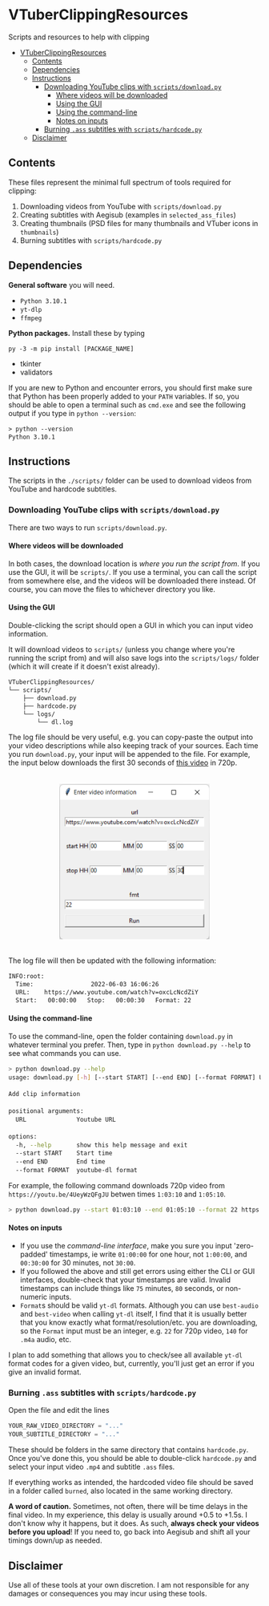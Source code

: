 # VTuberClippingResources

Scripts and resources to help with clipping

- [VTuberClippingResources](#vtuberclippingresources)
  - [Contents](#contents)
  - [Dependencies](#dependencies)
  - [Instructions](#instructions)
    - [Downloading YouTube clips with `scripts/download.py`](#downloading-youtube-clips-with-scriptsdownloadpy)
      - [Where videos will be downloaded](#where-videos-will-be-downloaded)
      - [Using the GUI](#using-the-gui)
      - [Using the command-line](#using-the-command-line)
      - [Notes on inputs](#notes-on-inputs)
    - [Burning `.ass` subtitles with `scripts/hardcode.py`](#burning-ass-subtitles-with-scriptshardcodepy)
  - [Disclaimer](#disclaimer)

## Contents

These files represent the minimal full spectrum of tools required for clipping:

1. Downloading videos from YouTube with `scripts/download.py`
2. Creating subtitles with Aegisub (examples in `selected_ass_files`)
3. Creating thumbnails (PSD files for many thumbnails and VTuber icons in `thumbnails`)
4. Burning subtitles with `scripts/hardcode.py`

## Dependencies

**General software** you will need.

- `Python 3.10.1`
- `yt-dlp`
- `ffmpeg`

**Python packages.** Install these by typing

```batch
py -3 -m pip install [PACKAGE_NAME]
```

- tkinter
- validators

If you are new to Python and encounter errors, you should first make sure that Python has been properly added to your `PATH` variables. If so, you should be able to open a terminal such as `cmd.exe` and see the following output if you type in `python --version`:

```batch
> python --version
Python 3.10.1
```

## Instructions

The scripts in the `./scripts/` folder can be used to download videos from YouTube and hardcode subtitles.

### Downloading YouTube clips with `scripts/download.py`

There are two ways to run `scripts/download.py`.

#### Where videos will be downloaded

In both cases, the download location is *where you run the script from*. If you use the GUI, it will be `scripts/`. If you use a terminal, you can call the script from somewhere else, and the videos will be downloaded there instead. Of course, you can move the files to whichever directory you like.

#### Using the GUI

Double-clicking the script should open a GUI in which you can input video information.

It will download videos to `scripts/` (unless you change where you're running the script from) and will also save logs into the `scripts/logs/` folder (which it will create if it doesn't exist already).

```
VTuberClippingResources/
└── scripts/
    ├── download.py
    ├── hardcode.py
    └── logs/
        └── dl.log
```

The log file should be very useful, e.g. you can copy-paste the output into your video descriptions while also keeping track of your sources. Each time you run `download.py`, your input will be appended to the file. For example, the input below downloads the first 30 seconds of [this video](https://www.youtube.com/watch?v=oxcLcNcdZiY) in 720p.

<img src="https://github.com/haganenoneko/VTuberClippingResources/blob/main/scripts/Screenshot%202022-06-03%20163317.png?raw=true" style="display: block; margin-left: auto; margin-right: auto; width: 300px; padding-top: 20px; padding-bottom: 20px">

The log file will then be updated with the following information:

```
INFO:root:
  Time:                2022-06-03 16:06:26                
  URL:    https://www.youtube.com/watch?v=oxcLcNcdZiY    
  Start:   00:00:00   Stop:   00:00:30   Format: 22
```

#### Using the command-line

To use the command-line, open the folder containing `download.py` in whatever terminal you prefer. Then, type in `python download.py --help` to see what commands you can use.

```bash
> python download.py --help
usage: download.py [-h] [--start START] [--end END] [--format FORMAT] URL

Add clip information

positional arguments:
  URL              Youtube URL

options:
  -h, --help       show this help message and exit
  --start START    Start time
  --end END        End time
  --format FORMAT  youtube-dl format
```

For example, the following command downloads 720p video from `https://youtu.be/4UeyWzQFgJU` betwen times `1:03:10` and `1:05:10`.

```bash
> python download.py --start 01:03:10 --end 01:05:10 --format 22 https://youtu.be/4UeyWzQFgJU
```

#### Notes on inputs

- If you use the *command-line interface*, make you sure you input 'zero-padded' timestamps, ie write `01:00:00` for one hour, not `1:00:00`, and `00:30:00` for 30 minutes, not `30:00`.
- If you followed the above and still get errors using either the CLI or GUI interfaces, double-check that your timestamps are valid. Invalid timestamps can include things like `75` minutes, `80` seconds, or non-numeric inputs.
- `Format`s should be valid `yt-dl` formats. Although you can use `best-audio` and `best-video` when calling `yt-dl` itself, I find that it is usually better that you know exactly what format/resolution/etc. you are downloading, so the `Format` input must be an integer, e.g. `22` for 720p video, `140` for `.m4a` audio, etc.

I plan to add something that allows you to check/see all available `yt-dl` format codes for a given video, but, currently, you'll just get an error if you give an invalid format.

### Burning `.ass` subtitles with `scripts/hardcode.py`

Open the file and edit the lines

```python
YOUR_RAW_VIDEO_DIRECTORY = "..."
YOUR_SUBTITLE_DIRECTORY = "..."
```

These should be folders in the same directory that contains `hardcode.py`. Once you've done this, you should be able to double-click `hardcode.py` and select your input video `.mp4` and subtitle `.ass` files.

If everything works as intended, the hardcoded video file should be saved in a folder called `burned`, also located in the same working directory. 

**A word of caution.** Sometimes, not often, there will be time delays in the final video. In my experience, this delay is usually around +0.5 to +1.5s. I don't know why it happens, but it does. As such, **always check your videos before you upload**! If you need to, go back into Aegisub and shift all your timings down/up as needed. 


## Disclaimer

Use all of these tools at your own discretion. I am not responsible for any damages or consequences you may incur using these tools.

